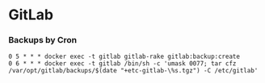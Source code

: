 # GitLab

### Backups by Cron

```shell
0 5 * * * docker exec -t gitlab gitlab-rake gitlab:backup:create
0 6 * * * docker exec -t gitlab /bin/sh -c 'umask 0077; tar cfz /var/opt/gitlab/backups/$(date "+etc-gitlab-\%s.tgz") -C /etc/gitlab'
```
